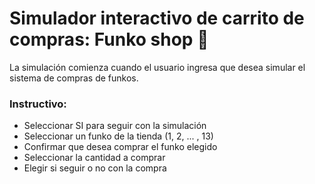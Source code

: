 # Simulador interactivo de carrito de compras: Funko shop 🔫

La simulación comienza cuando el usuario ingresa que desea simular el sistema de compras de funkos.

### Instructivo:

- Seleccionar SI para seguir con la simulación
- Seleccionar un funko de la tienda (1, 2, ... , 13)
- Confirmar que desea comprar el funko elegido
- Seleccionar la cantidad a comprar
- Elegir si seguir o no con la compra
